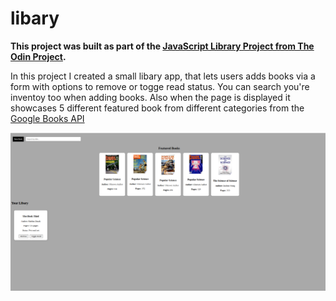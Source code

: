 # libary
**This project was built as part of the [JavaScript Library Project from The Odin Project](https://www.theodinproject.com/lessons/node-path-javascript-library).**


In this project I created a small libary app, that lets users adds books via a form with options to remove or togge read status. You can search you're inventoy too when adding books. Also when the page is displayed it showcases 5 different featured book from different categories from the [Google Books API](https://developers.google.com/books)

![Libary App Screenshot](screenshot.png)

